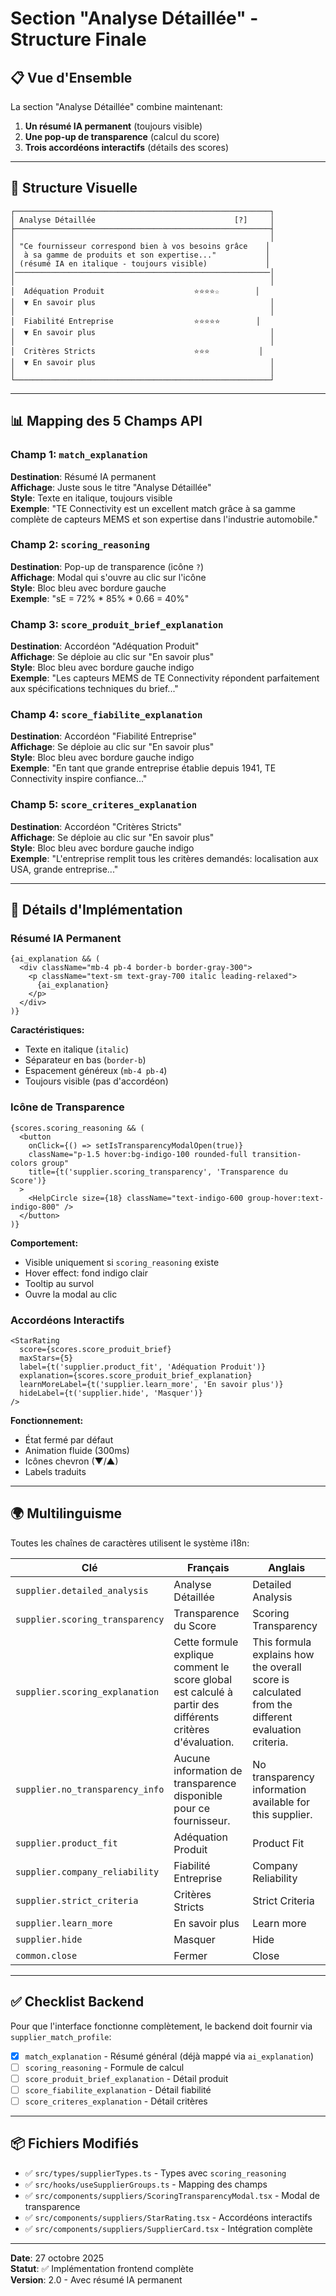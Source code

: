 # Section "Analyse Détaillée" - Structure Finale

## 📋 Vue d'Ensemble

La section "Analyse Détaillée" combine maintenant:
1. **Un résumé IA permanent** (toujours visible)
2. **Une pop-up de transparence** (calcul du score)
3. **Trois accordéons interactifs** (détails des scores)

---

## 🎯 Structure Visuelle

```
┌─────────────────────────────────────────────────────────┐
│ Analyse Détaillée                               [?]     │
├─────────────────────────────────────────────────────────┤
│                                                         │
│ "Ce fournisseur correspond bien à vos besoins grâce    │
│  à sa gamme de produits et son expertise..."           │
│ (résumé IA en italique - toujours visible)             │
│─────────────────────────────────────────────────────────│
│                                                         │
│  Adéquation Produit                    ⭐⭐⭐⭐☆        │
│  ▼ En savoir plus                                       │
│                                                         │
│  Fiabilité Entreprise                  ⭐⭐⭐⭐⭐        │
│  ▼ En savoir plus                                       │
│                                                         │
│  Critères Stricts                      ⭐⭐⭐           │
│  ▼ En savoir plus                                       │
│                                                         │
└─────────────────────────────────────────────────────────┘
```

---

## 📊 Mapping des 5 Champs API

### Champ 1: `match_explanation`
**Destination**: Résumé IA permanent  
**Affichage**: Juste sous le titre "Analyse Détaillée"  
**Style**: Texte en italique, toujours visible  
**Exemple**: "TE Connectivity est un excellent match grâce à sa gamme complète de capteurs MEMS et son expertise dans l'industrie automobile."

### Champ 2: `scoring_reasoning`
**Destination**: Pop-up de transparence (icône `?`)  
**Affichage**: Modal qui s'ouvre au clic sur l'icône  
**Style**: Bloc bleu avec bordure gauche  
**Exemple**: "sE = 72% * 85% * 0.66 = 40%"

### Champ 3: `score_produit_brief_explanation`
**Destination**: Accordéon "Adéquation Produit"  
**Affichage**: Se déploie au clic sur "En savoir plus"  
**Style**: Bloc bleu avec bordure gauche indigo  
**Exemple**: "Les capteurs MEMS de TE Connectivity répondent parfaitement aux spécifications techniques du brief..."

### Champ 4: `score_fiabilite_explanation`
**Destination**: Accordéon "Fiabilité Entreprise"  
**Affichage**: Se déploie au clic sur "En savoir plus"  
**Style**: Bloc bleu avec bordure gauche indigo  
**Exemple**: "En tant que grande entreprise établie depuis 1941, TE Connectivity inspire confiance..."

### Champ 5: `score_criteres_explanation`
**Destination**: Accordéon "Critères Stricts"  
**Affichage**: Se déploie au clic sur "En savoir plus"  
**Style**: Bloc bleu avec bordure gauche indigo  
**Exemple**: "L'entreprise remplit tous les critères demandés: localisation aux USA, grande entreprise..."

---

## 🎨 Détails d'Implémentation

### Résumé IA Permanent
```tsx
{ai_explanation && (
  <div className="mb-4 pb-4 border-b border-gray-300">
    <p className="text-sm text-gray-700 italic leading-relaxed">
      {ai_explanation}
    </p>
  </div>
)}
```

**Caractéristiques:**
- Texte en italique (`italic`)
- Séparateur en bas (`border-b`)
- Espacement généreux (`mb-4 pb-4`)
- Toujours visible (pas d'accordéon)

### Icône de Transparence
```tsx
{scores.scoring_reasoning && (
  <button
    onClick={() => setIsTransparencyModalOpen(true)}
    className="p-1.5 hover:bg-indigo-100 rounded-full transition-colors group"
    title={t('supplier.scoring_transparency', 'Transparence du Score')}
  >
    <HelpCircle size={18} className="text-indigo-600 group-hover:text-indigo-800" />
  </button>
)}
```

**Comportement:**
- Visible uniquement si `scoring_reasoning` existe
- Hover effect: fond indigo clair
- Tooltip au survol
- Ouvre la modal au clic

### Accordéons Interactifs
```tsx
<StarRating 
  score={scores.score_produit_brief} 
  maxStars={5} 
  label={t('supplier.product_fit', 'Adéquation Produit')}
  explanation={scores.score_produit_brief_explanation}
  learnMoreLabel={t('supplier.learn_more', 'En savoir plus')}
  hideLabel={t('supplier.hide', 'Masquer')}
/>
```

**Fonctionnement:**
- État fermé par défaut
- Animation fluide (300ms)
- Icônes chevron (▼/▲)
- Labels traduits

---

## 🌍 Multilinguisme

Toutes les chaînes de caractères utilisent le système i18n:

| Clé | Français | Anglais |
|-----|----------|---------|
| `supplier.detailed_analysis` | Analyse Détaillée | Detailed Analysis |
| `supplier.scoring_transparency` | Transparence du Score | Scoring Transparency |
| `supplier.scoring_explanation` | Cette formule explique comment le score global est calculé à partir des différents critères d'évaluation. | This formula explains how the overall score is calculated from the different evaluation criteria. |
| `supplier.no_transparency_info` | Aucune information de transparence disponible pour ce fournisseur. | No transparency information available for this supplier. |
| `supplier.product_fit` | Adéquation Produit | Product Fit |
| `supplier.company_reliability` | Fiabilité Entreprise | Company Reliability |
| `supplier.strict_criteria` | Critères Stricts | Strict Criteria |
| `supplier.learn_more` | En savoir plus | Learn more |
| `supplier.hide` | Masquer | Hide |
| `common.close` | Fermer | Close |

---

## ✅ Checklist Backend

Pour que l'interface fonctionne complètement, le backend doit fournir via `supplier_match_profile`:

- [x] `match_explanation` - Résumé général (déjà mappé via `ai_explanation`)
- [ ] `scoring_reasoning` - Formule de calcul
- [ ] `score_produit_brief_explanation` - Détail produit
- [ ] `score_fiabilite_explanation` - Détail fiabilité
- [ ] `score_criteres_explanation` - Détail critères

---

## 📦 Fichiers Modifiés

- ✅ `src/types/supplierTypes.ts` - Types avec `scoring_reasoning`
- ✅ `src/hooks/useSupplierGroups.ts` - Mapping des champs
- ✅ `src/components/suppliers/ScoringTransparencyModal.tsx` - Modal de transparence
- ✅ `src/components/suppliers/StarRating.tsx` - Accordéons interactifs
- ✅ `src/components/suppliers/SupplierCard.tsx` - Intégration complète

---

**Date**: 27 octobre 2025  
**Statut**: ✅ Implémentation frontend complète  
**Version**: 2.0 - Avec résumé IA permanent
